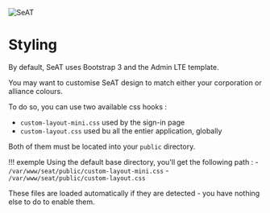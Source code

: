 ![SeAT](https://i.imgur.com/aPPOxSK.png)

# Styling

By default, SeAT uses Bootstrap 3 and the Admin LTE template.

You may want to customise SeAT design to match either your corporation or alliance colours.

To do so, you can use two available css hooks :
 - `custom-layout-mini.css` used by the sign-in page
 - `custom-layout.css` used bu all the entier application, globally

Both of them must be located into your `public` directory.

!!! exemple
    Using the default base directory, you'll get the following path :
    - `/var/www/seat/public/custom-layout-mini.css`
    - `/var/www/seat/public/custom-layout.css`

These files are loaded automatically if they are detected - you have nothing else to do to enable them.
